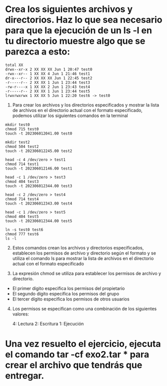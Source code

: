 # Crea los siguientes archivos y directorios. Haz lo que sea necesario para que la ejecución de un ls -l en tu directorio muestre algo que se parezca a esto:

```
total XX
drwx--xr-x 2 XX XX XX Jun 1 20:47 test0
-rwx--xr-- 1 XX XX 4 Jun 1 21:46 test1
dr-x---r-- 2 XX XX XX Jun 1 22:45 test2
-r-----r-- 2 XX XX 1 Jun 1 23:44 test3
-rw-r----x 1 XX XX 2 Jun 1 23:43 test4
-r-----r-- 2 XX XX 1 Jun 1 23:44 test5
lrwxrwxrwx 1 XX XX 5 Jun 1 22:20 test6 -> test0
```

1. Para crear los archivos y los directorios especificados y mostrar la lista de archivos en el directorio actual con el formato especificado, podemos utilizar los siguientes comandos en la terminal

```
mkdir test0
chmod 715 test0
touch -t 202306012041.00 test0

mkdir test2
chmod 504 test2
touch -t 202306012245.00 test2

head -c 4 /dev/zero > test1
chmod 714 test1
touch -t 202306012146.00 test1

head -c 1 /dev/zero > test3
chmod 404 test3
touch -t 202306012344.00 test3

head -c 2 /dev/zero > test4
chmod 714 test4
touch -t 202306012343.00 test4

head -c 1 /dev/zero > test5
chmod 404 test5
touch -t 202306012344.00 test5

ln -s test0 test6
chmod 777 test6
ls -l
```

2. Estos comandos crean los archivos y directorios especificados, establecen los permisos de archivo y directorio según el formato y se utiliza el comando ls para mostrar la lista de archivos en el directorio actual con el formato especificado

3. La expresión chmod se utiliza para establecer los permisos de archivo y directorio. 
-  El primer dígito especifica los permisos del propietario
-  El segundo dígito especifica los permisos del grupo
-  El tercer dígito especifica los permisos de otros usuarios

4. Los permisos se especifican como una combinación de los siguientes valores:

    4: Lectura
    2: Escritura
    1: Ejecución


# Una vez resuelto el ejercicio, ejecuta el comando tar -cf exo2.tar * para crear el archivo que tendrás que entregar.